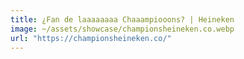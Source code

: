 ```yaml
---
title: ¿Fan de laaaaaaaa Chaaampiooons? | Heineken
image: ~/assets/showcase/championsheineken.co.webp
url: "https://championsheineken.co/"
---
```

